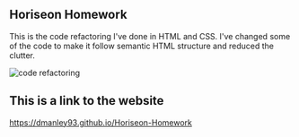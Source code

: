 ## Horiseon Homework
This is the code refactoring I've done in HTML and CSS. I've changed some of the code to make it follow semantic HTML structure and reduced the clutter.

![code refactoring](https://dmanley93.github.io/Horiseon-Homework/.png)

## This is a link to the website
https://dmanley93.github.io/Horiseon-Homework
